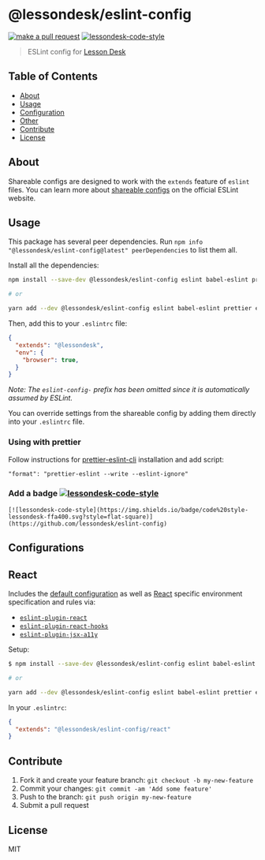 # @lessondesk/eslint-config

[![make a pull request](https://img.shields.io/badge/PRs-welcome-brightgreen.svg?style=flat-square)](http://makeapullrequest.com)
[![lessondesk-code-style](https://img.shields.io/badge/code%20style-lessondesk-ffa400.svg?style=flat-square)](https://github.com/lessondesk/eslint-config)

> ESLint config for [Lesson Desk](https://www.lessondesk.com/)

## Table of Contents

- [About](#about)
- [Usage](#usage)
- [Configuration](#configuration)
- [Other](#other)
- [Contribute](#contribute)
- [License](#license)

## About

Shareable configs are designed to work with the `extends` feature of `eslint` files.
You can learn more about
[shareable configs](http://eslint.org/docs/developer-guide/shareable-configs) on the
official ESLint website.

## Usage

This package has several peer dependencies. Run `npm info "@lessondesk/eslint-config@latest" peerDependencies` to list them all.

Install all the dependencies:

```bash
npm install --save-dev @lessondesk/eslint-config eslint babel-eslint prettier eslint-config-prettier eslint-plugin-promise eslint-plugin-import

# or

yarn add --dev @lessondesk/eslint-config eslint babel-eslint prettier eslint-config-prettier eslint-plugin-promise eslint-plugin-import
```


Then, add this to your `.eslintrc` file:

```json
{
  "extends": "@lessondesk",
  "env": {
    "browser": true,
  }
}
```

_Note: The `eslint-config-` prefix  has been omitted since it is automatically assumed by ESLint._

You can override settings from the shareable config by adding them directly into your
`.eslintrc` file.

### Using with prettier

Follow instructions for [prettier-eslint-cli](https://github.com/prettier/prettier-eslint-cli) installation and add script:

```
"format": "prettier-eslint --write --eslint-ignore"
```

### Add a badge [![lessondesk-code-style](https://img.shields.io/badge/code%20style-lessondesk-ffa400.svg?style=flat-square)](https://github.com/lessondesk/eslint-config)

```
[![lessondesk-code-style](https://img.shields.io/badge/code%20style-lessondesk-ffa400.svg?style=flat-square)](https://github.com/lessondesk/eslint-config)
```

## Configurations

## React

Includes the [default configuration](./index.js) as well as [React](https://reactjs.org/) specific environment specification and rules via:

- [`eslint-plugin-react`](https://github.com/yannickcr/eslint-plugin-react)
- [`eslint-plugin-react-hooks`](https://github.com/facebook/react/tree/master/packages/eslint-plugin-react-hooks)
- [`eslint-plugin-jsx-a11y`](https://github.com/evcohen/eslint-plugin-jsx-a11y)

Setup:

```bash
$ npm install --save-dev @lessondesk/eslint-config eslint babel-eslint prettier eslint-config-prettier eslint-plugin-promise eslint-plugin-import eslint-plugin-react eslint-plugin-jsx-a11y eslint-plugin-react-hooks

# or

yarn add --dev @lessondesk/eslint-config eslint babel-eslint prettier eslint-config-prettier eslint-plugin-promise eslint-plugin-import eslint-plugin-react eslint-plugin-jsx-a11y eslint-plugin-react-hooks

```

In your `.eslintrc`:

```json
{
  "extends": "@lessondesk/eslint-config/react"
}
```

## Contribute

1. Fork it and create your feature branch: `git checkout -b my-new-feature`
2. Commit your changes: `git commit -am 'Add some feature'`
3. Push to the branch: `git push origin my-new-feature`
4. Submit a pull request

## License

MIT

